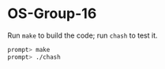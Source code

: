 # OS-Group-16
Run `make` to build the code; run `chash` to test it.

```sh
prompt> make
prompt> ./chash
```
